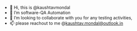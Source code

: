 - 👋 Hi, this is @kaushtavmondal
- 👀 I’m software-QA Automation
- 💞️ I’m looking to collaborate with you for any testing activities,
- 📫 please reachout to me @kaushtav.mondal@outlook.in

<!---
kaushtavmondal/kaushtavmondal is a ✨ special ✨ repository because its `README.md` (this file) appears on your GitHub profile.
You can click the Preview link to take a look at your changes.
--->
